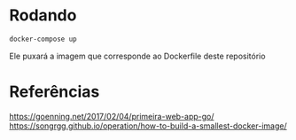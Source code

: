 # Rodando

```bash
docker-compose up
```

Ele puxará a imagem que corresponde ao Dockerfile deste repositório

# Referências

https://goenning.net/2017/02/04/primeira-web-app-go/
https://songrgg.github.io/operation/how-to-build-a-smallest-docker-image/